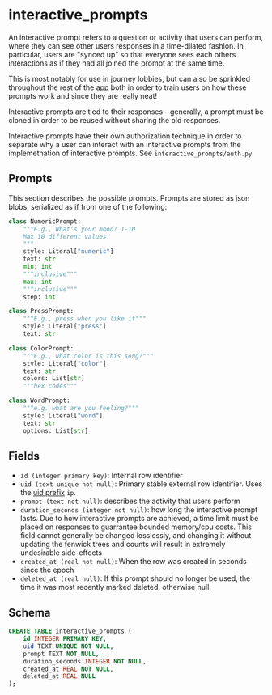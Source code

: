 # interactive_prompts

An interactive prompt refers to a question or activity that users can perform,
where they can see other users responses in a time-dilated fashion. In particular,
users are "synced up" so that everyone sees each others interactions as if they
had all joined the prompt at the same time.

This is most notably for use in journey lobbies, but can also be sprinkled
throughout the rest of the app both in order to train users on how these
prompts work and since they are really neat!

Interactive prompts are tied to their responses - generally, a prompt must
be cloned in order to be reused without sharing the old responses.

Interactive prompts have their own authorization technique in order to separate
why a user can interact with an interactive prompts from the implemetnation of
interactive prompts. See `interactive_prompts/auth.py`

## Prompts

This section describes the possible prompts. Prompts are stored as json blobs,
serialized as if from one of the following:

```py
class NumericPrompt:
    """E.g., What's your mood? 1-10
    Max 10 different values
    """
    style: Literal["numeric"]
    text: str
    min: int
    """inclusive"""
    max: int
    """inclusive"""
    step: int

class PressPrompt:
    """E.g., press when you like it"""
    style: Literal["press"]
    text: str

class ColorPrompt:
    """E.g., what color is this song?"""
    style: Literal["color"]
    text: str
    colors: List[str]
    """hex codes"""

class WordPrompt:
    """e.g. what are you feeling?"""
    style: Literal["word"]
    text: str
    options: List[str]
```

## Fields

- `id (integer primary key)`: Internal row identifier
- `uid (text unique not null)`: Primary stable external row identifier. Uses the
  [uid prefix](../uid_prefixes.md) `ip`.
- `prompt (text not null)`: describes the activity that users perform
- `duration_seconds (integer not null)`: how long the interactive prompt lasts.
  Due to how interactive prompts are achieved, a time limit must be placed on
  responses to guarrantee bounded memory/cpu costs. This field cannot generally
  be changed losslessly, and changing it without updating the fenwick trees
  and counts will result in extremely undesirable side-effects
- `created_at (real not null)`: When the row was created in seconds since the epoch
- `deleted_at (real null)`: If this prompt should no longer be used, the time it
  was most recently marked deleted, otherwise null.

## Schema

```sql
CREATE TABLE interactive_prompts (
    id INTEGER PRIMARY KEY,
    uid TEXT UNIQUE NOT NULL,
    prompt TEXT NOT NULL,
    duration_seconds INTEGER NOT NULL,
    created_at REAL NOT NULL,
    deleted_at REAL NULL
);
```
